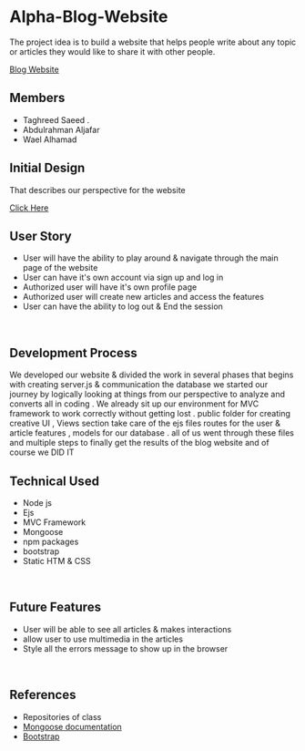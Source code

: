 # Alpha-Blog-Website
The project idea is to build a website that helps people write about any topic or articles they would like to share it with other people.
<br>

[Blog Website](https://alpha-atw.herokuapp.com/)

## Members 
* Taghreed Saeed .
* Abdulrahman Aljafar
* Wael Alhamad

## Initial Design 
That describes our perspective for the website 

[Click Here ](https://www.canva.com/design/DAESAUwThaw/Fa4vTs-697dUCXnIce11Fw/view?utm_content=DAESAUwThaw&utm_campaign=designshare&utm_medium=link&utm_source=publishsharelink)

## User Story
 
* User will have the ability to play around & navigate through the main page of the website
* User can have it's own account via sign up and log in 
* Authorized user will have it's own profile page 
* Authorized user will create new articles and access the features
* User can have the ability to log out & End the session
<br>

## Development Process 
We developed our website & divided the work in several phases that begins with creating server.js & communication the database we started our journey by logically looking at things from our perspective to analyze and converts all in coding . We already sit up our environment for MVC framework to work correctly without getting lost . public folder for creating creative UI , Views section take care of the ejs files routes for the user & article features , models for our database . all of us went through these files and multiple steps to finally get the results of the blog website and of course we DID IT
<br>

## Technical Used 
* Node js 
* Ejs 
* MVC Framework
* Mongoose
* npm packages 
* bootstrap 
* Static HTM & CSS  
<br>

## Future Features
* User will be able to see all articles & makes interactions 
* allow user to use multimedia in the articles 
* Style all the errors message to show up in the browser
<br>

## References

* Repositories of class
* [Mongoose documentation ](https://mongoosejs.com/docs/api.html)
* [Bootstrap](https://getbootstrap.com/)

